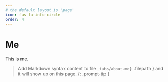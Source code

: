 ```yaml
---
# the default layout is 'page'
icon: fas fa-info-circle
order: 4
---
```


# Me

This is me.

> Add Markdown syntax content to file `_tabs/about.md`{: .filepath } and it will show up on this page.
{: .prompt-tip }
